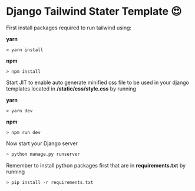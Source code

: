 # Django Tailwind Stater Template 😍

First install packages required to run tailwind using:

<b>yarn</b>
```
> yarn install
```
<b>npm</b>
```
> npm install
```
Start JIT to enable auto generate minified css file to be used in your django templates located in <b>/static/css/style.css</b> by running

<b>yarn</b>
```
> yarn dev
```
<b>npm</b>
```
> npm run dev
```

Now start your Django server

```bash
> python manage.py runserver
```

Remember to install python packages first that are in <b>requirements.txt</b> by running

```
> pip install -r requirements.txt
```